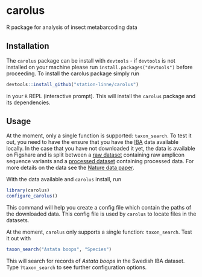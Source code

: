# carolus
R package for analysis of insect metabarcoding data

## Installation 

The `carolus` package can be install with `devtools` - if `devtools` is not installed on your machine please run `install.packages("devtools")` before proceeding.
To install the carolus package simply run
```R
devtools::install_github("station-linne/carolus")
```
in your `R` REPL (interactive prompt).
This will install the `carolus` package and its dependencies.

## Usage

At the moment, only a single function is supported: `taxon_search`.
To test it out, you need to have the ensure that you have the [IBA](https://www.insectbiomeatlas.org/) data available locally.
In the case that you have not downloaded it yet, the data is available on Figshare and is split between a
[raw dataset](https://figshare.scilifelab.se/articles/dataset/Amplicon_sequence_variants_from_the_Insect_Biome_Atlas_project/25480681/6)
containing raw amplicon sequence variants and a 
[processed dataset](https://figshare.scilifelab.se/articles/dataset/Processed_ASV_data_from_the_Insect_Biome_Atlas_Project/27202368/3)
containing processed data.
For more details on the data see the [Nature data paper](https://doi.org/10.1038/s41597-025-05151-0).

With the data available and `carolus` install, run
```R
library(carolus)
configure_carolus()
```
This command will help you create a config file which contain the paths of the downloaded data.
This config file is used by `carolus` to locate files in the datasets.

At the moment, `carolus` only supports a single function: `taxon_search`.
Test it out with
```R
taxon_search("Astata boops", "Species")
```
This will search for records of _Astata boops_ in the Swedish IBA dataset. 
Type `?taxon_search` to see further configuration options.
